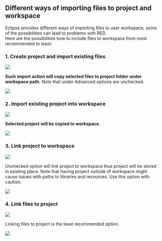## Different ways of importing files to project and workspace

Eclipse provides different ways of importing files to user workspace, some of
the possibilities can lead to problems with RED.  
Here are the possibilities how to include files to workspace from most
recommended to least:  

### 1\. Create project and import existing files

  
![](importing/import_1.png)  
  
**Such import action will copy selected files to project folder under workspace path.** Note that under Advanced options are unchecked.   
  
![](importing/import_2.png)  
  

### 2\. Import existing project into workspace

  
![](importing/import_4.png)  
  
**Selected project will be copied to workspace.**   
  
![](importing/import_3.png)  
  

### 3\. Link project to workspace

  
![](importing/import_4.png)  
  
Unchecked option will link project to workspace thus project will be stored in
existing place. Note that having project outside of workspace might cause
issues with paths to libraries and resources. Use this option with caution.  
  
![](importing/import_5.png)  
  

### 4\. Link files to project

  
![](importing/import_1.png)  
  
Linking files to project is the least recommended option.  
  
![](importing/import_6.png)  
  

